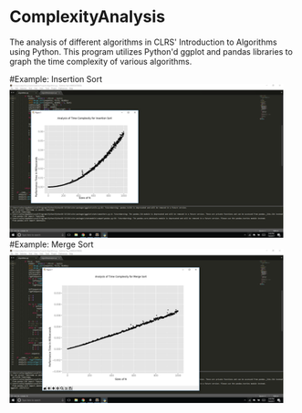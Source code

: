 # ComplexityAnalysis
The analysis of different algorithms in CLRS' Introduction to Algorithms using Python. This program utilizes Python'd ggplot and pandas libraries to graph the time complexity of various algorithms. 

#Example: Insertion Sort
<img src="https://github.com/EdwardSeley/ComplexityAnalysis/blob/master/Screenshots/Insertion-Sort.png" width="480" height="270" />
<br>
#Example: Merge Sort
<img src="https://github.com/EdwardSeley/ComplexityAnalysis/blob/master/Screenshots/Merge-Sort.png" width="480" height="270" />
